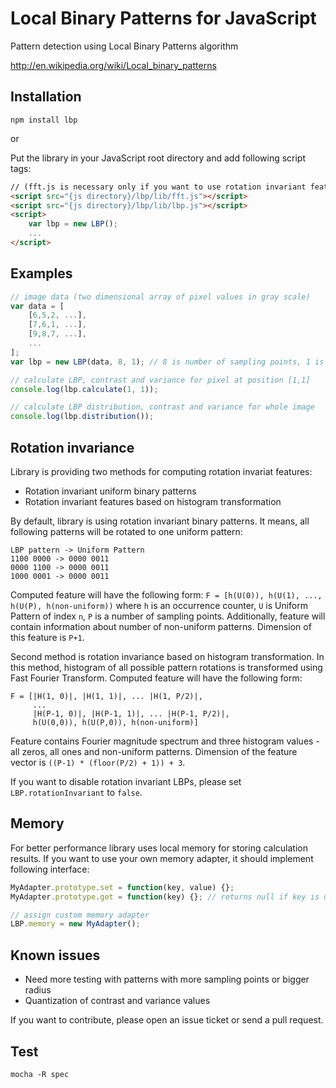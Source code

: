 # Local Binary Patterns for JavaScript #
Pattern detection using Local Binary Patterns algorithm

http://en.wikipedia.org/wiki/Local_binary_patterns

## Installation ##

```
npm install lbp
```

or

Put the library in your JavaScript root directory and add following script tags:
```html
// (fft.js is necessary only if you want to use rotation invariant features)
<script src="{js directory}/lbp/lib/fft.js"></script>
<script src="{js directory}/lbp/lib/lbp.js"></script>
<script>
    var lbp = new LBP();
    ...
</script>
```

## Examples ##

```js
// image data (two dimensional array of pixel values in gray scale)
var data = [
    [6,5,2, ...],
    [7,6,1, ...],
    [9,8,7, ...],
    ...
];
var lbp = new LBP(data, 8, 1); // 8 is number of sampling points, 1 is radius

// calculate LBP, contrast and variance for pixel at position [1,1]
console.log(lbp.calculate(1, 1));

// calculate LBP distribution, contrast and variance for whole image
console.log(lbp.distribution());
```
## Rotation invariance

Library is providing two methods for computing rotation invariat features:
- Rotation invariant uniform binary patterns
- Rotation invariant features based on histogram transformation

By default, library is using rotation invariant binary patterns.
It means, all following patterns will be rotated to one uniform pattern:
```
LBP pattern -> Uniform Pattern
1100 0000 -> 0000 0011
0000 1100 -> 0000 0011
1000 0001 -> 0000 0011
```

Computed feature will have the following form: `F = [h(U(0)), h(U(1), ..., h(U(P), h(non-uniform))`
where `h` is an occurrence counter, `U` is Uniform Pattern of index `n`, `P` is a number of sampling points.
Additionally, feature will contain information about number of non-uniform patterns.
Dimension of this feature is `P+1`.

Second method is rotation invariance based on histogram transformation.
In this method, histogram of all possible pattern rotations is transformed using Fast Fourier Transform.
Computed feature will have the following form:
```
F = [|H(1, 0)|, |H(1, 1)|, ... |H(1, P/2)|,
     ...
     |H(P-1, 0)|, |H(P-1, 1)|, ... |H(P-1, P/2)|,
     h(U(0,0)), h(U(P,0)), h(non-uniform)]
```

Feature contains Fourier magnitude spectrum and three histogram values - all zeros, all ones and non-uniform patterns.
Dimension of the feature vector is `((P-1) * (floor(P/2) + 1)) + 3`.

If you want to disable rotation invariant LBPs, please set `LBP.rotationInvariant` to `false`.

## Memory

For better performance library uses local memory for storing calculation results.
If you want to use your own memory adapter, it should implement following interface:
```js
MyAdapter.prototype.set = function(key, value) {};
MyAdapter.prototype.get = function(key) {}; // returns null if key is not found

// assign custom memory adapter
LBP.memory = new MyAdapter();
```

## Known issues

* Need more testing with patterns with more sampling points or bigger radius
* Quantization of contrast and variance values

If you want to contribute, please open an issue ticket or send a pull request.

## Test

```
mocha -R spec
```